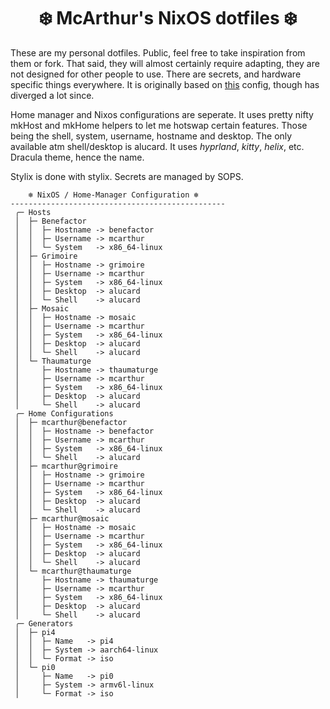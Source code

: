 <div align="center">
<h1>
❄️ McArthur's NixOS dotfiles ❄️
</h1>
</div>

These are my personal dotfiles. Public, feel free to take inspiration from them or fork.
That said, they will almost certainly require adapting, they are not designed for other people to use. There are secrets, and hardware specific things everywhere.
It is originally based on [this](https://github.com/wimpysworld/nix-config/tree/main) config, though has diverged a lot since.

Home manager and Nixos configurations are seperate. It uses pretty nifty mkHost and mkHome helpers to let me hotswap certain features. Those being the shell, system, username, hostname and desktop.
The only available atm shell/desktop is alucard. It uses *hyprland*, *kitty*, *helix*, etc. Dracula theme, hence the name.

Stylix is done with stylix. Secrets are managed by SOPS.

```mint
    ❄️ NixOS / Home-Manager Configuration ❄️
------------------------------------------------
 ╭─ Hosts
 │  ├─ Benefactor
 │  │  ├─ Hostname -> benefactor
 │  │  ├─ Username -> mcarthur
 │  │  └─ System   -> x86_64-linux
 │  ├─ Grimoire
 │  │  ├─ Hostname -> grimoire
 │  │  ├─ Username -> mcarthur
 │  │  ├─ System   -> x86_64-linux
 │  │  ├─ Desktop  -> alucard
 │  │  └─ Shell    -> alucard
 │  ├─ Mosaic
 │  │  ├─ Hostname -> mosaic
 │  │  ├─ Username -> mcarthur
 │  │  ├─ System   -> x86_64-linux
 │  │  ├─ Desktop  -> alucard
 │  │  └─ Shell    -> alucard
 │  └─ Thaumaturge
 │     ├─ Hostname -> thaumaturge
 │     ├─ Username -> mcarthur
 │     ├─ System   -> x86_64-linux
 │     ├─ Desktop  -> alucard
 │     └─ Shell    -> alucard
 ╭─ Home Configurations
 │  ├─ mcarthur@benefactor
 │  │  ├─ Hostname -> benefactor
 │  │  ├─ Username -> mcarthur
 │  │  ├─ System   -> x86_64-linux
 │  │  └─ Shell    -> alucard
 │  ├─ mcarthur@grimoire
 │  │  ├─ Hostname -> grimoire
 │  │  ├─ Username -> mcarthur
 │  │  ├─ System   -> x86_64-linux
 │  │  ├─ Desktop  -> alucard
 │  │  └─ Shell    -> alucard
 │  ├─ mcarthur@mosaic
 │  │  ├─ Hostname -> mosaic
 │  │  ├─ Username -> mcarthur
 │  │  ├─ System   -> x86_64-linux
 │  │  ├─ Desktop  -> alucard
 │  │  └─ Shell    -> alucard
 │  └─ mcarthur@thaumaturge
 │     ├─ Hostname -> thaumaturge
 │     ├─ Username -> mcarthur
 │     ├─ System   -> x86_64-linux
 │     ├─ Desktop  -> alucard
 │     └─ Shell    -> alucard
 ╭─ Generators
 │  ├─ pi4
 │  │  ├─ Name   -> pi4
 │  │  ├─ System -> aarch64-linux
 │  │  └─ Format -> iso
 │  └─ pi0
 │     ├─ Name   -> pi0
 │     ├─ System -> armv6l-linux
 │     └─ Format -> iso
```

